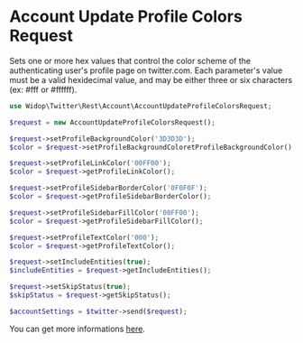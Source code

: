 # Account Update Profile Colors Request

Sets one or more hex values that control the color scheme of the authenticating user's profile page on twitter.com.
Each parameter's value must be a valid hexidecimal value, and may be either three or six characters
(ex: #fff or #ffffff).

``` php
use Widop\Twitter\Rest\Account\AccountUpdateProfileColorsRequest;

$request = new AccountUpdateProfileColorsRequest();

$request->setProfileBackgroundColor('3D3D3D');
$color = $request->setProfileBackgroundColoretProfileBackgroundColor();

$request->setProfileLinkColor('00FF00');
$color = $request->getProfileLinkColor();

$request->setProfileSidebarBorderColor('0F0F0F');
$color = $request->getProfileSidebarBorderColor();

$request->setProfileSidebarFillColor('00FF00');
$color = $request->getProfileSidebarFillColor();

$request->setProfileTextColor('000');
$color = $request->getProfileTextColor();

$request->setIncludeEntities(true);
$includeEntities = $request->getIncludeEntities();

$request->setSkipStatus(true);
$skipStatus = $request->getSkipStatus();

$accountSettings = $twitter->send($request);
```

You can get more informations [here](https://dev.twitter.com/docs/api/1.1/post/account/update_profile_colors).
